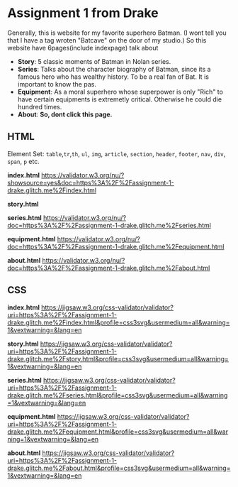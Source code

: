 # Assignment 1 from Drake

Generally, this is website for my favorite superhero Batman. (I wont tell you that I have a tag wroten "Batcave" on the door of my studio.) So this website have 6pages(include indexpage) talk about 
- **Story**: 5 classic moments of Batman in Nolan series.
- **Series**: Talks about the character biography of Batman, since its a famous hero who has wealthy history. To be a real fan of Bat. It is important to know the pas.
- **Equipment**: As a moral superhero whose superpower is only "Rich" to have certain equipments is extremetly critical. Otherwise he could die hundred times.
- **About**: **So, dont click this page.**

## HTML
Element Set: `table`,`tr`,`th`, `ul`, `img`, `article`, `section`, `header`, `footer`, `nav`, `div`, `span`, `p` etc.

**index.html**
https://validator.w3.org/nu/?showsource=yes&doc=https%3A%2F%2Fassignment-1-drake.glitch.me%2Findex.html

**story.html**

**series.html**
https://validator.w3.org/nu/?doc=https%3A%2F%2Fassignment-1-drake.glitch.me%2Fseries.html

**equipment.html**
https://validator.w3.org/nu/?doc=https%3A%2F%2Fassignment-1-drake.glitch.me%2Fequipment.html

**about.html**
https://validator.w3.org/nu/?doc=https%3A%2F%2Fassignment-1-drake.glitch.me%2Fabout.html

## CSS

**index.html**
https://jigsaw.w3.org/css-validator/validator?uri=https%3A%2F%2Fassignment-1-drake.glitch.me%2Findex.html&profile=css3svg&usermedium=all&warning=1&vextwarning=&lang=en

**story.html**
https://jigsaw.w3.org/css-validator/validator?uri=https%3A%2F%2Fassignment-1-drake.glitch.me%2Fstory.html&profile=css3svg&usermedium=all&warning=1&vextwarning=&lang=en

**series.html**
https://jigsaw.w3.org/css-validator/validator?uri=https%3A%2F%2Fassignment-1-drake.glitch.me%2Fseries.html&profile=css3svg&usermedium=all&warning=1&vextwarning=&lang=en

**equipment.html**
https://jigsaw.w3.org/css-validator/validator?uri=https%3A%2F%2Fassignment-1-drake.glitch.me%2Fequipment.html&profile=css3svg&usermedium=all&warning=1&vextwarning=&lang=en

**about.html**
https://jigsaw.w3.org/css-validator/validator?uri=https%3A%2F%2Fassignment-1-drake.glitch.me%2Fabout.html&profile=css3svg&usermedium=all&warning=1&vextwarning=&lang=en
